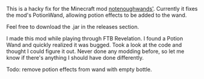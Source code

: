 This is a hacky fix for the Minecraft mod [notenoughwands'](https://github.com/romelo333/notenoughwands1.8.8). Currently it fixes the mod's PotionWand, allowing potion effects to be added to the wand. 

Feel free to download the .jar in the releases section.

I made this mod while playing through FTB Revelation. I found a Potion Wand and quickly realized it was bugged. Took a look at the code and thought I could figure it out. Never done any modding before, so let me know if there's anything I should have done differently.

Todo: remove potion effects from wand with empty bottle.
